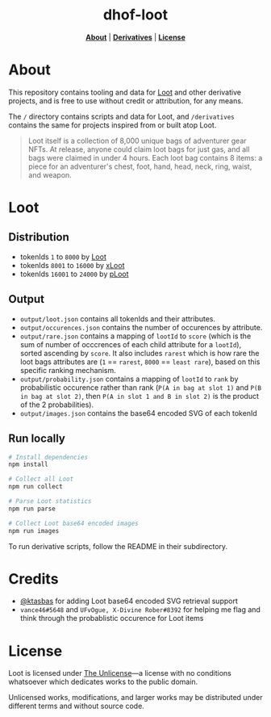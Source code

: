 <p align="center">
  <h1 align="center">dhof-loot</h1>
</p>
<p align="center">
<b><a href="https://github.com/anish-agnihotri/dhof-loot#About">About</a></b>
|
<b><a href="https://github.com/anish-agnihotri/dhof-loot#Derivatives">Derivatives</a></b>
|
<b><a href="https://github.com/anish-agnihotri/dhof-loot#License">License</a></b>
</p>

# About

This repository contains tooling and data for [Loot](https://www.lootproject.com/faq) and other derivative projects, and is free to use without credit or attribution, for any means.

The `/` directory contains scripts and data for Loot, and `/derivatives` contains the same for projects inspired from or built atop Loot.

> Loot itself is a collection of 8,000 unique bags of adventurer gear NFTs. At release, anyone could claim loot bags for just gas, and all bags were claimed in under 4 hours. Each loot bag contains 8 items: a piece for an adventurer's chest, foot, hand, head, neck, ring, waist, and weapon.

# Loot

## Distribution

- tokenIds `1` to `8000` by [Loot](https://etherscan.io/token/0xff9c1b15b16263c61d017ee9f65c50e4ae0113d7) 
- tokenIds `8001` to `16000` by [xLoot](https://etherscan.io/token/0x8bf2f876e2dcd2cae9c3d272f325776c82da366d)
- tokenIds `16001` to `24000` by [pLoot](https://etherscan.io/token/0x03ea00b0619e19759ee7ba33e8eb8e914fbf52ea)

## Output

- `output/loot.json` contains all tokenIds and their attributes.
- `output/occurences.json` contains the number of occurences by attribute.
- `output/rare.json` contains a mapping of `lootId` to `score` (which is the sum of number of occcrences of each child attribute for a `lootId`), sorted ascending by `score`. It also includes `rarest` which is how rare the loot bags attributes are (`1` == `rarest`, `8000` == `least rare`), based on this specific ranking mechanism.
- `output/probability.json` contains a mapping of `lootId` to `rank` by probabilistic occurence rather than rank (`P(A in bag at slot 1)` and `P(B in bag at slot 2)`, then `P(A in slot 1 and B in slot 2)` is the product of the 2 probabilities).
- `output/images.json` contains the base64 encoded SVG of each tokenId

## Run locally

```bash
# Install dependencies
npm install

# Collect all Loot
npm run collect

# Parse Loot statistics
npm run parse

# Collect Loot base64 encoded images
npm run images
```

To run derivative scripts, follow the README in their subdirectory.


# Credits

- [@ktasbas](https://github.com/ktasbas) for adding Loot base64 encoded SVG retrieval support
- `vance46#5648` and `UFvOgue, X-Divine Rober#8392` for helping me flag and think through the probablistic occurence for Loot items

# License

Loot is licensed under [The Unlicense](https://github.com/Anish-Agnihotri/dhof-loot/blob/master/LICENSE)—a license with no conditions whatsoever which dedicates works to the public domain.

Unlicensed works, modifications, and larger works may be distributed under different terms and without source code.
